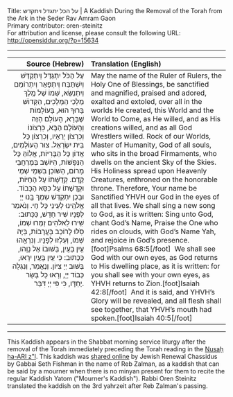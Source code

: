 <html>
<head></head>
<body>
Title: על הכל יתגדל ויתקדש | A Ḳaddish During the Removal of the Torah from the Ark in the Seder Rav Amram Gaon<br />
Primary contributor: oren-steinitz<br />
For attribution and license, please consult the following URL: <a href="http://opensiddur.org/?p=15634">http://opensiddur.org/?p=15634</a>
<p />
<hr />

<table  class="copyright" style="margin-left: auto;margin-right: auto;" class="dragtable">
<thead><tr><th id="x" style="text-align: right;">Source (Hebrew)</th><th style="text-align: left;">Translation (English)</th></tr></thead>
<tbody>
<tr><td style="vertical-align:top;">
<div class="liturgy" style="text-align: right;"><span lang="he">
עַל הַכֹּל יִתְגַּדַּל וְיִתְקַדַּשׁ
וְיִשְׁתַּבַּח וְיִתְפָּאַר וְיִתְרוֹמַם וְיִתְנַשֵּׂא,
שְׁמוֹ שֶׁל מֶֽלֶךְ מַלְכֵי הַמְּלָכִים,
הַקָּדוֹשׁ בָּרוּךְ הוּא,
בָּעוֹלָמוֹת שֶׁבָּרָא,
הָעוֹלָם הַזֶּה וְהָעוֹלָם הַבָּא,
כִּרְצוֹנוֹ וְכִרְצוֹן יְרֵאָיו,
וְכִרְצוֹן כָּל בֵּית יִשְׂרָאֵל.
צוּר הָעוֹלָמִים, אֲדוֹן כָּל הַבְּרִיּוֹת,
אֱלֽוֹהַּ כָּל הַנְּפָשׁוֹת,
הַיּוֹשֵׁב בְּמֶרְחֲבֵי מָרוֹם,
הַשּׁוֹכֵן בִּשְׁמֵי שְׁמֵי קֶֽדֶם.
קְדֻשָּׁתוֹ עַל הַחַיּוֹת,
וּקְדֻשָּׁתוֹ עַל כִּסֵּא הַכָּבוֹד.
וּבְכֵן יִתְקַדַּשׁ שִמְךָ בָּֽנוּ יְיָ אֱלֹהֵֽינוּ
לְעֵינֵי כָּל חָי.
וְנֹאמַר לְפָנָיו שִׁיר חָדָשׁ,
כַּכָּתוּב:
שִֽׁירוּ לֵאלֹהִים זַמְּרוּ שְׁמוֹ,
סֹֽלּוּ לָרוֹכֵב בָּעֲרָבוֹת, בְּיָהּ שְׁמוֹ,
וְעִלְזוּ לְפָנָיו.
וְנִרְאֵֽהוּ עַֽיִן בְּעַֽיִן, בְּשׁוּבוֹ אֶל נָוֵֽהוּ,
כַּכָּתוּב: כִּי עַֽיִן בְּעַֽיִן יִרְאוּ,
בְּשׁוּב יְיָ צִיּוֹן.
וְנֶאֱמַר, וְנִגְלָה כְּבוֹד יְיָ,
וְרָאוּ כָל בָּשָׂר יַחְדָּו,
כִּי פִּי יְיָ דִּבֵּר.
</span></div></td>

<td style="vertical-align:top;">
<div class="english">
May the name of the Ruler of Rulers,
the Holy One of Blessings,
be sanctified and magnified,
praised and adored, exalted and extoled, 
over all in the worlds He created,
this World and the World to Come,
as He willed, and as His creations willed,
and as all God Wrestlers willed.
Rock of our Worlds, Master of Humanity,
God of all souls,
who sits in the broad Firmaments,
who dwells on the ancient Sky of the Skies.
His Holiness spread upon Heavenly Creatures,
enthroned on the honorable throne.
Therefore, Your name be Sanctified YHVH our God
in the eyes of all that lives.
We shall sing a new song to God, 
as it is written:
Sing unto God, chant God’s Name,
Praise the One who rides on clouds, with God’s Name Yah,
and rejoice in God’s presence.[foot]Psalms 68:5[/foot]&nbsp;
We shall see God with our own eyes, as God returns to His dwelling place,
as it is written: for you shall see with your own eyes,
as YHVH returns to Zion.[foot]Isaiah 42:8[/foot]&nbsp;
And it is said, and YHVH’s Glory will be revealed,
and all flesh shall see together,
that YHVH’s mouth had spoken.[foot]Isaiah 40:5[/foot]
</div></td>
</tr>
</tbody></table>

<hr />

This Kaddish appears in the Shabbat morning service liturgy after the removal of the Torah immediately preceding the Torah reading in the <a href="https://www.sefaria.org/Siddur_Sefard,_Shabbat_Morning_Services,_Shabbat_Torah_Reading.23/he/Torat_Emet_357?lang=bi&with=all&lang2=en">Nusaḥ ha-ARI z"l</a>. This kaddish was <a href="http://www.jewishrenewalhasidus.org/Reb-Zalman-Resources/no_minyan_kaddish.htm">shared online</a> by Jewish Renewal Chassidus by Gabbai Seth Fishman in the name of Reb Zalman, as a kaddish that can be said by a mourner when there is no minyan present for them to recite the regular Kaddish Yatom ("Mourner's Kaddish"). Rabbi Oren Steinitz translated the kaddish on the 3rd yahrzeit after Reb Zalman's passing.
</body>
</html>